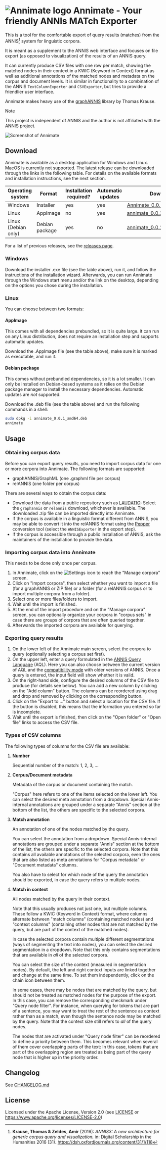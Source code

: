 # ![Annimate logo](annimate_desktop/src-tauri/icons/32x32.png) Annimate - Your friendly ANNIs MATch Exporter

This is a tool for the comfortable export of query results (matches) from the ANNIS[^1] system for linguistic corpora.

It is meant as a supplement to the ANNIS web interface and focuses on file export (as opposed to visualization) of the results of an ANNIS query.

It can currently produce CSV files with one row per match, showing the matched nodes in their context in a KWIC (Keyword in Context) format as well as additional annotations of the matched nodes and metadata on the corpus and document levels. It is similar in functionality to a combination of the ANNIS `TextColumnExporter` and `CSVExporter`, but tries to provide a friendlier user interface.

Annimate makes heavy use of the [graphANNIS](https://github.com/korpling/graphANNIS) library by Thomas Krause.

> [!NOTE]
> This project is independent of ANNIS and the author is not affiliated with the ANNIS project.

![Screenshot of Annimate](docs/images/screenshot.png)

## Download

Annimate is available as a desktop application for Windows and Linux. MacOS is currently not supported. The latest release can be downloaded through the links in the following table. For details on the available formats and installation instructions, see the next section.

| Operating system    | Format         | Installation required? | Automatic updates | Download link                      |
| ------------------- | -------------- | ---------------------- | ----------------- | ---------------------------------- |
| Windows             | Installer      | yes                    | yes               | [Annimate_0.0.1_x64-setup.exe][1]  |
| Linux               | AppImage       | no                     | yes               | [annimate_0.0.1_amd64.AppImage][2] |
| Linux (Debian only) | Debian package | yes                    | no                | [annimate_0.0.1_amd64.deb][3]      |

For a list of previous releases, see the [releases page](https://github.com/matthias-stemmler/annimate/releases).

### Windows

Download the installer .exe file (see the table above), run it, and follow the instructions of the installation wizard. Afterwards, you can run Annimate through the Windows start menu and/or the link on the desktop, depending on the options you chose during the installation.

### Linux

You can choose between two formats:

#### AppImage

This comes with all dependencies prebundled, so it is quite large. It can run on any Linux distribution, does not require an installation step and supports automatic updates.

Download the .AppImage file (see the table above), make sure it is marked as executable, and run it.

#### Debian package

This comes without prebundled dependencies, so it is a lot smaller. It can only be installed on Debian-based systems as it relies on the Debian package manager to install the necessary dependencies. Automatic updates are _not_ supported.

Download the .deb file (see the table above) and run the following commands in a shell:

```sh
sudo dpkg -i annimate_0.0.1_amd64.deb
annimate
```

## Usage

### Obtaining corpus data

Before you can export query results, you need to import corpus data for one or more corpora into Annimate. The following formats are supported:

- graphANNIS/GraphML (one .graphml file per corpus)
- relANNIS (one folder per corpus)

There are several ways to obtain the corpus data:

- Download the data from a public repository such as [LAUDATIO](https://www.laudatio-repository.org/): Select the `graphannis` or `relannis` download, whichever is available. The downloaded .zip file can be imported directly into Annimate.
- If the corpus is available in a linguistic format different from ANNIS, you may be able to convert it into the relANNIS format using the [Pepper](https://corpus-tools.org/pepper/) conversion tool (select the `ANNISExporter` in the export step).
- If the corpus is accessible through a public installation of ANNIS, ask the maintainers of the installation to provide the data.

### Importing corpus data into Annimate

This needs to be done only once per corpus.

1. In Annimate, click on the ![Settings](docs/images/settings.svg) icon to reach the "Manage corpora" screen.
2. Click on "Import corpora", then select whether you want to import a file (for a graphANNIS or ZIP file) or a folder (for a relANNIS corpus or to import multiple corpora from a folder).
3. Select one or more files/folders to import.
4. Wait until the import is finished.
5. At the end of the import procedure and on the "Manage corpora" screen, you can optionally organize your corpora in "corpus sets" in case there are groups of corpora that are often queried together.
6. Afterwards the imported corpora are available for querying.

### Exporting query results

1. On the lower left of the Annimate main screen, select the corpora to query (optionally selecting a corpus set first).
2. On the upper left, enter a query formulated in the [ANNIS Query Language](https://korpling.github.io/ANNIS/4.0/user-guide/aql/index.html) (AQL). Here you can also choose between the current version of AQL and the [compatibility mode](https://korpling.github.io/ANNIS/4.0/user-guide/aql/compatibility-mode.html) with older versions of ANNIS. Once a query is entered, the input field will show whether it is valid.
3. On the right-hand side, configure the desired columns of the CSV file to produce (for details see below). You can add a new column by clicking on the "Add column" button. The columns can be reordered using drag and drop and removed by clicking on the corresponding button.
4. Click on the "Export to ..." button and select a location for the CSV file. If the button is disabled, this means that the information you entered so far is incomplete.
5. Wait until the export is finished, then click on the "Open folder" or "Open file" links to access the CSV file.

### Types of CSV columns

The following types of columns for the CSV file are available:

1. **Number**

   Sequential number of the match: 1, 2, 3, ...

2. **Corpus/Document metadata**

   Metadata of the corpus or document containing the match.

   "Corpus" here refers to one of the items selected on the lower left. You can select the desired meta annotation from a dropdown. Special Annis-internal annotations are grouped under a separate "Annis" section at the bottom of the list, the others are specific to the selected corpora.

3. **Match annotation**

   An annotation of one of the nodes matched by the query.

   You can select the annotation from a dropdown. Special Annis-internal annotations are grouped under a separate "Annis" section at the bottom of the list, the others are specific to the selected corpora. Note that this contains all available annotations of the selected corpora, even the ones that are also listed as meta annotations for "Corpus metadata" or "Document metadata" columns.

   You also have to select for which node of the query the annotation should be exported, in case the query refers to multiple nodes.

4. **Match in context**

   All nodes matched by the query in their context.

   Note that this usually produces not just one, but multiple columns. These follow a KWIC (Keyword in Context) format, where columns alternate between "match columns" (containing matched nodes) and "context columns" (containing other nodes that are not matched by the query, but are part of the context of the matched nodes).

   In case the selected corpora contain multiple different segmentations (ways of segmenting the text into nodes), you can select the desired segmentation in a dropdown. Note that this only contains segmentations that are available in _all_ of the selected corpora.

   You can select the size of the context (measured in segmentation nodes). By default, the left and right context inputs are linked together and change at the same time. To set them independently, click on the chain icon between them.

   In some cases, there may be nodes that are matched by the query, but should not be treated as matched nodes for the purpose of the export. In this case, you can remove the corresponding checkmark under "Query node filter". For instance, when querying for tokens that are part of a sentence, you may want to treat the rest of the sentence as context rather than as a match, even though the sentence node may be matched by the query. Note that the context size still refers to _all_ of the query nodes.

   The nodes that are activated under "Query node filter" can be reordered to define a priority between them. This becomes relevant when several of them cover overlapping parts of the text: In this case, tokens that are part of the overlapping region are treated as being part of the query node that is higher up in the priority order.

## Changelog

See [CHANGELOG.md](CHANGELOG.md)

## License

Licensed under the Apache License, Version 2.0 (see [LICENSE](LICENSE) or https://www.apache.org/licenses/LICENSE-2.0)

[1]: https://github.com/matthias-stemmler/annimate/releases/download/v0.0.1/Annimate_0.0.1_x64-setup.exe
[2]: https://github.com/matthias-stemmler/annimate/releases/download/v0.0.1/annimate_0.0.1_amd64.AppImage
[3]: https://github.com/matthias-stemmler/annimate/releases/download/v0.0.1/annimate_0.0.1_amd64.deb

[^1]:
    **Krause, Thomas & Zeldes, Amir** (2016):
    _ANNIS3: A new architecture for generic corpus query and visualization._
    in: Digital Scholarship in the Humanities 2016 (31).
    <https://dsh.oxfordjournals.org/content/31/1/118>
